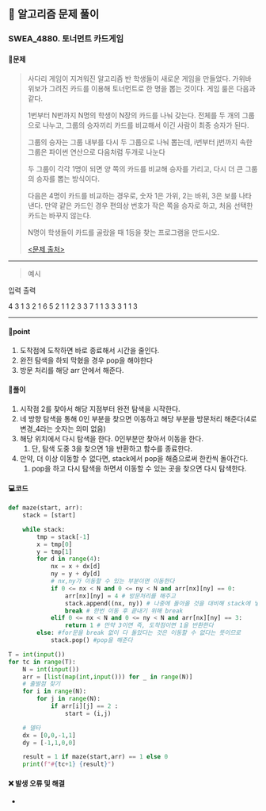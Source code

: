 ## 🐌 알고리즘 문제 풀이

### SWEA_4880. 토너먼트 카드게임

#### 📒문제

> 사다리 게임이 지겨워진 알고리즘 반 학생들이 새로운 게임을 만들었다. 가위바위보가 그려진 카드를 이용해 토너먼트로 한 명을 뽑는 것이다. 게임 룰은 다음과 같다.
> 
> 
>  1번부터 N번까지 N명의 학생이 N장의 카드를 나눠 갖는다. 전체를 두 개의 그룹으로 나누고, 그룹의 승자끼리 카드를 비교해서 이긴 사람이 최종 승자가 된다.
>
> 그룹의 승자는 그룹 내부를 다시 두 그룹으로 나눠 뽑는데, i번부터 j번까지 속한 그룹은 파이썬 연산으로 다음처럼 두개로 나눈다
>  
>두 그룹이 각각 1명이 되면 양 쪽의 카드를 비교해 승자를 가리고, 다시 더 큰 그룹의 승자를 뽑는 방식이다.
> 
>다음은 4명이 카드를 비교하는 경우로, 숫자 1은 가위, 2는 바위, 3은 보를 나타낸다. 만약 같은 카드인 경우 편의상 번호가 작은 쪽을 승자로 하고, 처음 선택한 카드는 바꾸지 않는다.
> 
>N명이 학생들이 카드를 골랐을 때 1등을 찾는 프로그램을 만드시오.
> 
>[<문제 출처>](https://swexpertacademy.com/main/learn/course/lectureProblemViewer.do)

---

> 예시

입력															  출력 

4																	3
1 3 2 1
6																	5
2 1 1 2 3 3	
7																	1
1 3 3 3 1 1 3

----




#### 🚀point

1. 도착점에 도착하면 바로 종료해서 시간을 줄인다.
1. 완전 탐색을 하되 막혔을 경우 pop을 해야한다
1. 방문 처리를 해당 arr 안에서 해준다.



#### 🔎풀이

1. 시작점 2를 찾아서 해당 지점부터 완전 탐색을 시작한다.
2. 네 방향 탐색을 통해 0인 부분을 찾으면 이동하고 해당 부분을 방문처리 해준다(4로 변경_4라는 숫자는 의미 없음)
3. 해당 위치에서 다시 탐색을 한다. 0인부분만 찾아서 이동을 한다.
   1. 단, 탐색 도중 3을 찾으면 1을 반환하고 함수를 종료한다.
4. 만약, 더 이상 이동할 수 없다면, stack에서 pop을 해줌으로써 한칸씩 돌아간다.
   1. pop을 하고 다시 탐색을 하면서 이동할 수 있는 곳을 찾으면 다시 탐색한다.





#### 💻코드

```python
def maze(start, arr):
    stack = [start]

    while stack:
        tmp = stack[-1]
        x = tmp[0]
        y = tmp[1]
        for d in range(4):
            nx = x + dx[d]
            ny = y + dy[d]
            # nx,ny가 이동할 수 있는 부분이면 이동한다
            if 0 <= nx < N and 0 <= ny < N and arr[nx][ny] == 0:
                arr[nx][ny] = 4 # 방문처리를 해주고
                stack.append((nx, ny)) # 나중에 돌아올 것을 대비해 stack에 넣어준다
                break # 한번 이동 후 끝내기 위해 break
            elif 0 <= nx < N and 0 <= ny < N and arr[nx][ny] == 3:
                return 1 # 만약 3이면 즉, 도착점이면 1을 반환한다
        else: #for문을 break 없이 다 돌았다는 것은 이동할 수 없다는 뜻이므로
            stack.pop() #pop을 해준다

T = int(input())
for tc in range(T):
    N = int(input())
    arr = [list(map(int,input())) for _ in range(N)]
    # 출발점 찾기
    for i in range(N):
        for j in range(N):
            if arr[i][j] == 2 :
                start = (i,j)

    # 델타
    dx = [0,0,-1,1]
    dy = [-1,1,0,0]

    result = 1 if maze(start,arr) == 1 else 0
    print(f"#{tc+1} {result}")

```



#### ❌ 발생 오류 및 해결

- 

